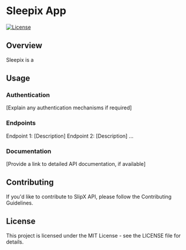 # Sleepix App

[![License](https://img.shields.io/badge/License-MIT-blue.svg)](LICENSE)

## Overview

Sleepix is a 

## Usage

### Authentication
[Explain any authentication mechanisms if required]

### Endpoints
Endpoint 1: [Description]
Endpoint 2: [Description]
...

### Documentation
[Provide a link to detailed API documentation, if available]

## Contributing
If you'd like to contribute to SlipX API, please follow the Contributing Guidelines.

## License
This project is licensed under the MIT License - see the LICENSE file for details.
